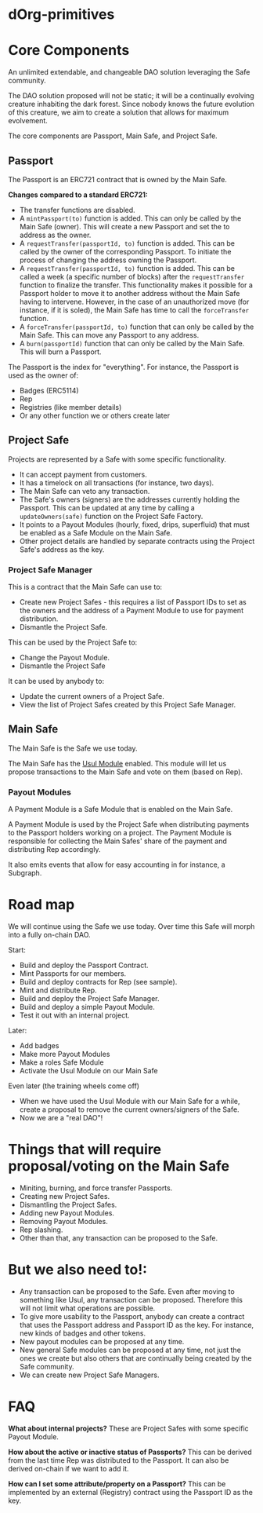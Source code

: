 # dOrg-primitives

# Core Components

An unlimited extendable, and changeable DAO solution leveraging the Safe community.

The DAO solution proposed will not be static; it will be a continually evolving creature inhabiting the dark forest. Since nobody knows the future evolution of this creature, we aim to create a solution that allows for maximum evolvement.

The core components are Passport, Main Safe, and Project Safe.

## Passport

The Passport is an ERC721 contract that is owned by the Main Safe.

**Changes compared to a standard ERC721:**

- The transfer functions are disabled.
- A `mintPassport(to)` function is added. This can only be called by the Main Safe (owner). This will create a new Passport and set the to address as the owner.
- A `requestTransfer(passportId, to)` function is added. This can be called by the owner of the corresponding Passport. To initiate the process of changing the address owning the Passport.
- A `requestTransfer(passportId, to)` function is added. This can be called a week (a specific number of blocks) after the `requestTransfer` function to finalize the transfer. This functionality makes it possible for a Passport holder to move it to another address without the Main Safe having to intervene. However, in the case of an unauthorized move (for instance, if it is soled), the Main Safe has time to call the `forceTransfer` function.
- A `forceTransfer(passportId, to)` function that can only be called by the Main Safe. This can move any Passport to any address.
- A `burn(passportId)` function that can only be called by the Main Safe. This will burn a Passport.

The Passport is the index for "everything". For instance, the Passport is used as the owner of:

- Badges (ERC5114)
- Rep
- Registries (like member details)
- Or any other function we or others create later

## Project Safe

Projects are represented by a Safe with some specific functionality.

- It can accept payment from customers.
- It has a timelock on all transactions (for instance, two days).
- The Main Safe can veto any transaction.
- The Safe's owners (signers) are the addresses currently holding the Passport. This can be updated at any time by calling a `updateOwners(safe)` function on the Project Safe Factory.
- It points to a Payout Modules (hourly, fixed, drips, superfluid) that must be enabled as a Safe Module on the Main Safe.
- Other project details are handled by separate contracts using the Project Safe's address as the key.

### Project Safe Manager

This is a contract that the Main Safe can use to:

- Create new Project Safes - this requires a list of Passport IDs to set as the owners and the address of a Payment Module to use for payment distribution.
- Dismantle the Project Safe.

This can be used by the Project Safe to:

- Change the Payout Module.
- Dismantle the Project Safe

It can be used by anybody to:

- Update the current owners of a Project Safe.
- View the list of Project Safes created by this Project Safe Manager.

## Main Safe

The Main Safe is the Safe we use today.

The Main Safe has the [Usul Module](https://github.com/SekerDAO/Usul) enabled. This module will let us propose transactions to the Main Safe and vote on them (based on Rep).

### Payout Modules

A Payment Module is a Safe Module that is enabled on the Main Safe.

A Payment Module is used by the Project Safe when distributing payments to the Passport holders working on a project. The Payment Module is responsible for collecting the Main Safes' share of the payment and distributing Rep accordingly.

It also emits events that allow for easy accounting in for instance, a Subgraph.

# Road map

We will continue using the Safe we use today. Over time this Safe will morph into a fully on-chain DAO.

Start:

- Build and deploy the Passport Contract.
- Mint Passports for our members.
- Build and deploy contracts for Rep (see sample).
- Mint and distribute Rep.
- Build and deploy the Project Safe Manager.
- Build and deploy a simple Payout Module.
- Test it out with an internal project.

Later:

- Add badges
- Make more Payout Modules
- Make a roles Safe Module
- Activate the Usul Module on our Main Safe

Even later (the training wheels come off)

- When we have used the Usul Module with our Main Safe for a while, create a proposal to remove the current owners/signers of the Safe.
- Now we are a "real DAO"!

# Things that will require proposal/voting on the Main Safe

- Miniting, burning, and force transfer Passports.
- Creating new Project Safes.
- Dismantling the Project Safes.
- Adding new Payout Modules.
- Removing Payout Modules.
- Rep slashing.
- Other than that, any transaction can be proposed to the Safe.

# But we also need to!:

- Any transaction can be proposed to the Safe. Even after moving to something like Usul, any transaction can be proposed. Therefore this will not limit what operations are possible.
- To give more usability to the Passport, anybody can create a contract that uses the Passport address and Passport ID as the key. For instance, new kinds of badges and other tokens.
- New payout modules can be proposed at any time.
- New general Safe modules can be proposed at any time, not just the ones we create but also others that are continually being created by the Safe community.
- We can create new Project Safe Managers.

# FAQ

**What about internal projects?**
These are Project Safes with some specific Payout Module.

**How about the active or inactive status of Passports?**
This can be derived from the last time Rep was distributed to the Passport. It can also be derived on-chain if we want to add it.

**How can I set some attribute/property on a Passport?**
This can be implemented by an external (Registry) contract using the Passport ID as the key.
